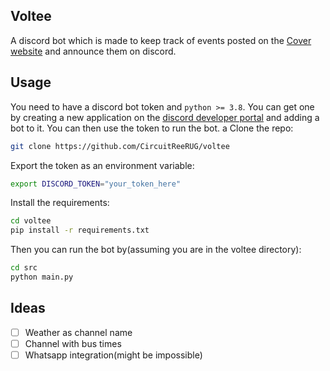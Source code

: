 ## Voltee
A discord bot which is made to keep track of events posted on the [Cover website](https://svcover.nl/) and announce them on discord.

## Usage
You need to have a discord bot token and `python >= 3.8`. You can get one by creating a new application on the [discord developer portal](https://discord.com/developers/applications) and adding a bot to it. You can then use the token to run the bot.
a
Clone the repo:
```bash
git clone https://github.com/CircuitReeRUG/voltee
```

Export the token as an environment variable:
```bash
export DISCORD_TOKEN="your_token_here"
```

Install the requirements:
```bash
cd voltee
pip install -r requirements.txt
```

Then you can run the bot by(assuming you are in the voltee directory):
```bash
cd src
python main.py
```

## Ideas
- [ ] Weather as channel name
- [ ] Channel with bus times
- [ ] Whatsapp integration(might be impossible)
